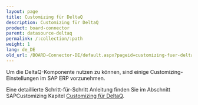 ```yaml
---
layout: page
title: Customizing für DeltaQ
description: Customizing für DeltaQ
product: board-connector
parent: datasource-deltaq
permalink: /:collection/:path
weight: 1
lang: de_DE
old_url: /BOARD-Connector-DE/default.aspx?pageid=customizing-fuer-deltaq
---
```


Um die DeltaQ-Komponente nutzen zu können, sind einige Customizing-Einstellungen im SAP ERP vorzunehmen.
 
Eine detaillierte Schritt-für-Schritt Anleitung finden Sie im Abschnitt SAPCustomizing Kapitel [Customizing für DeltaQ]().